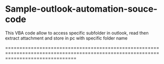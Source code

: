 # Sample-outlook-automation-souce-code
This VBA code allow to access specific subfolder in outlook, read then extract attachment and store in pc with specific folder name

=====================================================================================================================================



